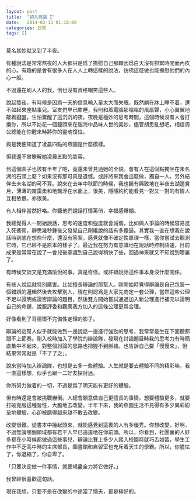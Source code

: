 ```yaml
---
layout: post
title:  "初入燕園 I"
date:   2014-03-13 01:18:00
categories: 日常
tags: []
---
```


莫名其妙就又到了半夜。

有種說法是常常熬夜的人大都只是爲了撫慰自己那顆因爲白天沒有抓緊時間而內疚的心。有趣的是會有很多人在人人上轉這樣的說法，彷彿這麼做也能撫慰他們的內心一般。

不過還在刷人人的我，倒也沒有資格嘲笑這些人。

說起熬夜，有時候是因爲一天的信息輸入量太大而失眠，既然躺在牀上睡不着，還不如起來座點事兒。室友們早已酣睡，我則和着電腦那嗡嗡的風扇聲，小心翼翼地敲着鍵盤，生怕驚醒了這沉沉的夜。夜晚是極妙的思考時間，這個時候沒有人會打攪你，所以不妨花一個鐘頭來在腦海中品味人世的美妙，儘管胡思亂想吧，相信周公總能在你醒來時將你的靈魂復位。

與是我便知道了凌晨四點的燕園是什麼模樣。

但我還不曾瞭解她凌晨五點的妝容。

到這個園子也該有半年了吧，竟還未曾見過她的全貌。會有人在這個點獨坐在未名湖的石頭上麼？如果沒有那可真是遺憾。或許將來我會這麼做，獨自一人。另外結伴去未名湖的可不算。說來在去年中秋節的時候，我也饒有興致地在半夜去湖邊賞月，薄薄的霧靄柔和地飄浮在水面上，很美，隱隱約約能看見一對又一對的有情人互相依偎，亦很美。

有人相伴當然好咯。你聽他們說話打情罵俏，幸福感爆棚。

我總覺得人一開始說話，思考的速度和強度就會減弱，比如與人爭論的時候容易進入死衚衕，靜思幾秒鍾後又發覺自己剛纔說的話有多傻逼。其實我一直在想我在說話時到底在想些什麼，還沒有答案，感覺就像不確定性原理一樣，當你嘗試去觀測它時，它已經不是原本的樣子了。最近我在努力有意識地在說話時控制語速，目前成果是常常在說了一會兒後意識到自己說得稍快了些，回過神來就又不知說到哪裏了。

有時候交談又是充滿愉悅的事。真是奇怪。或許跟說話這件事本身沒什麼關係。

有些人說話就特別厲害。比如擅長辯論的那幫人。剛開始時覺得辯論是自己包裝一個錯誤的邏輯然後去攻擊別人，現在則認爲是大家先商定一套公理，當然這些公理不足以證明或證否辯論的題目，然後雙方開始嘗試通過加入新公理進行補充以證明自己的命題，說服評委和觀衆我方加入的這條公理更爲合理。

好像看到了哥德爾不完備性定理的影子。

辯論的這幫人似乎就能做到一邊說話一邊進行強勁的思考，我常常是坐在下面聽都跟不上節奏。剛入校時加入了學院的辯論隊，發現在討論題目時我的思考力有時簡直集中不起來，對整個討論的思路也把握不到脈絡。也告訴自己要「慢慢來」，但結果常常就是「不了了之」。

說來當時加入辯論隊，也想是去多一些體驗。人生就是要去體驗不同的精彩嘛，我一直這樣想，似乎也跟一二好友探討過。

你所努力做着的一切，不過是爲了明天能有更好的體驗。

但有時還是會被挑戰嚇倒。人總會願意做自己更擅長的事情。想要體驗更多，就要打破克服這種習性，大膽地去改變。半年下來，我的燕園生活不見得有多少異彩紛呈地體驗，心卻被磨得越來越不敢去改變。

改變很難。從書本中擡起頭來，就能感覺到這裏的人有多優秀。你想改變，好啊，不過無論哪個領域都有若干人早已遠遠地在你前頭。所以，你看到，社團裏的人好多都在小時候都做過這些事兒，辯論比賽上多少人踏入校園時就巧舌如簧，學生工作中不乏高中時的主席部長，圖書館和自習室也充斥着天生的學霸。所以，你膽怯了，你退縮了，你自卑了。

「只要決定做一件事情，就要竭盡全力將它做好。」

我曾經很喜歡這句話。

現在我想，只要不是在改變的中途當了懦夫，都是極好的。
